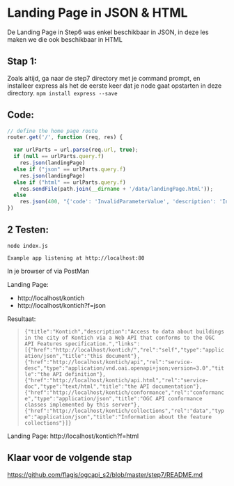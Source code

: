 # Landing Page in JSON & HTML

De Landing Page in Step6 was enkel beschikbaar in JSON, in deze les maken we die ook beschikbaar in HTML

## Stap 1:
Zoals altijd, ga naar de step7 directory met je command prompt, en installeer express als het de eerste keer dat je node gaat opstarten in deze directory. `npm install express --save`

## Code:

```javascript
// define the home page route
router.get('/', function (req, res) {

  var urlParts = url.parse(req.url, true);
  if (null == urlParts.query.f)
    res.json(landingPage)
  else if ("json" == urlParts.query.f)
    res.json(landingPage)
  else if ("html" == urlParts.query.f)
    res.sendFile(path.join(__dirname + '/data/landingPage.html'));
  else
    res.json(400, "{'code': 'InvalidParameterValue', 'description': 'Invalid format'}")
})
```

## 2 Testen:
```
node index.js
```

`Example app listening at http://localhost:80`

In je browser of via PostMan

Landing Page:
- http://localhost/kontich
- http://localhost/kontich?f=json

Resultaat:

> `{"title":"Kontich","description":"Access to data about buildings in the city of Kontich via a Web API that conforms to the OGC API Features specification.","links":[{"href":"http://localhost/kontich/","rel":"self","type":"application/json","title":"this document"},{"href":"http://localhost/kontich/api","rel":"service-desc","type":"application/vnd.oai.openapi+json;version=3.0","title":"the API definition"},{"href":"http://localhost/kontich/api.html","rel":"service-doc","type":"text/html","title":"the API documentation"},{"href":"http://localhost/kontich/conformance","rel":"conformance","type":"application/json","title":"OGC API conformance classes implemented by this server"},{"href":"http://localhost/kontich/collections","rel":"data","type":"application/json","title":"Information about the feature collections"}]}`

Landing Page:
http://localhost/kontich?f=html



## Klaar voor de volgende stap
https://github.com/flagis/ogcapi_s2/blob/master/step7/README.md
